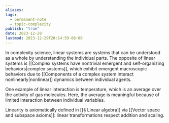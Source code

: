```yaml
---
aliases: 
tags:
  - permanent-note
  - topic-complexity
publish: "true"
date: 2023-12-28
lastmod: 2023-12-29T20:14:59-08:00
---
```

In complexity science, linear systems are systems that can be understood as a whole by understanding the individual parts. The opposite of linear systems is [[Complex systems have nontrivial emergent and self-organizing behaviors|complex systems]], which exhibit emergent macroscopic behaviors due to [[Components of a complex system interact nonlinearly|nonlinear]] dynamics between individual agents.

One example of linear interaction is temperature, which is an average over the activity of gas molecules. Here, the average is meaningful because of limited interaction between individual variables.

Linearity is axiomatically defined in [[§ Linear algebra]] via [[Vector space and subspace axioms]]: linear transformations respect addition and scaling.